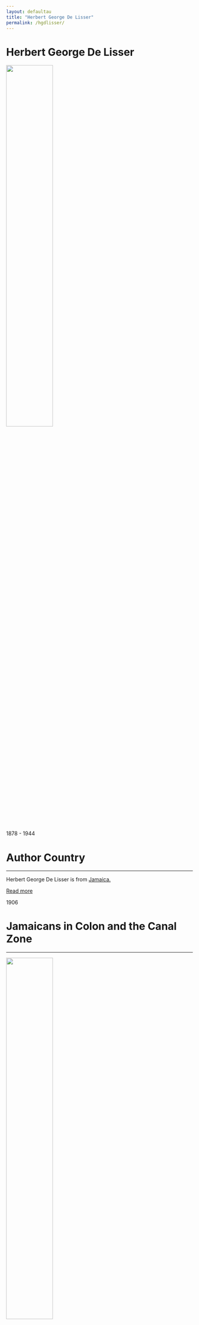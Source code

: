 ```yaml
---
layout: defaultau
title: "Herbert George De Lisser"
permalink: /hgdlisser/
---
```

<!-- partial:index.partial.html -->
<div class="content">
     <h1>Herbert George De Lisser</h1>
    <div class="quote">
        <div><img src="https://cdn1.booknode.com/author_picture/955/herbert-g-de-lisser-954850-250-400.jpg" height="50%" width = "50%" class="logo"></div>
    </div>
    <div class="timeline">
        <div style="padding-bottom:100px;"></div>
        <div class="block">
             <div class="date right"><p class="right"> 1878 - 1944 </p></div>
            <div class="dot"></div>
            <div class="left first">
            <div class="author_country">
                <h1>Author Country</h1><hr>
          <div class="aclocation">  <p>Herbert George De Lisser is from <a href="{{ site.baseurl }}/4">Jamaica.</a></p></div>
              <div class="acreadmore">  <a href="https://en.wikipedia.org/wiki/H._G._de_Lisser" target="_blank">Read more</a></div>
            </div>
            </div>
        <div class="block">
            <div class="date left"><p class="left">1906</p></div>
            <div class="dot"></div>
            <div class="right">
                <h1>Jamaicans in Colon and the Canal Zone</h1><hr>
                <p><img src="" height="50%" width = "50%"></p>
                <p>
                Language: English<br/>
                Publisher: The Gleaner Company Ltd.<br/>
                Pub_location: Kingston, Jamaica<br/>
                Genre: Short Story<br/>
                Length: 27<br/>                   </p>
            </div>
        </div>
       <div class="block">
            <div class="date right"><p class="right">1910</p></div>
            <div class="dot"></div>
            <div class="left">
                <h1>In Jamaica and Cuba</h1><hr>
                <p><img src="https://ufdcimages.uflib.ufl.edu/UF/00/08/09/39/00001/00001thm.jpg" height="50%" width = "50%"></p>
                <p>
                Language: English<br/>
                Publisher: The Gleaner Company Ltd.<br/>
                Pub_location: Kingston, Jamaica<br/>
                Genre: Fiction (Novel)<br/>
                Length: 164<br/>                   </p>
            </div>
        </div>
       <div class="block">
            <div class="date left"><p class="left">1913</p></div>
            <div class="dot"></div>
            <div class="right">
                <h1>Jane's Career: A Story of Jamaica</h1><hr>
                <p><img src="https://pressbooks.library.torontomu.ca/janeastoryofjamaica/wp-content/uploads/sites/297/2021/11/A-Story-of-Jamaica-Cover-350x525.png" height="50%" width = "50%"></p>
                <p>
                Language: English<br/>
                Publisher: The Gleaner Company Ltd.<br/>
                Pub_location: Kingston, Jamaica<br/>
                Genre: Fiction (Novel)<br/>
                Length: 207<br/>                   </p>
            </div>
        </div>
       <div class="block">
            <div class="date right"><p class="right">1913</p></div>
            <div class="dot"></div>
            <div class="left">
                <h1>Twentieth Century Jamaica</h1><hr>
                <p><img src="https://pictures.abebooks.com/inventory/md/md30266142386.jpg" height="50%" width = "50%"></p>
                <p>
                Language: English<br/>
                Publisher: Jamaica Times<br/>
                Pub_location: Kingston, Jamaica<br/>
                Genre: Nonfiction book<br/>
                Length: 208<br/>                   </p>
            </div>
        </div><div class="block">
            <div class="date left"><p class="left">1917</p></div>
            <div class="dot"></div>
            <div class="right">
                <h1>Triumphant Squalitone a Tropical Extravaganza</h1><hr>
                <p><img src="" height="50%" width = "50%"></p>
                <p>
                Language: English<br/>
                Publisher: The Gleaner Company Ltd.<br/>
                Pub_location: Kingston, Jamaica<br/>
                Genre: Short Story<br/>
                Length: 137<br/>                   </p>
            </div>
        </div>
<div class="block">
            <div class="date right"><p class="right">1917</p></div>
            <div class="dot"></div>
            <div class="left">
                <h1>Jamaica and the Great War</h1><hr>
                <p><img src="https://m.media-amazon.com/images/I/31HzbG8zSNL._SX373_BO1,204,203,200_.jpg" height="50%" width = "50%"></p>
                <p>
                Language: English<br/>
                Publisher: The Gleaner Company Ltd.<br/>
                Pub_location: Kingston, Jamaica<br/>
                Genre: Nonfiction Book<br/>
                Length: 135<br/>                   </p>
            </div>
        </div>
<div class="block">
            <div class="date left"><p class="left">1919</p></div>
            <div class="dot"></div>
            <div class="right">
                <h1>Revenge: A Tale of Old Jamaica</h1><hr>
                <p><img src="https://m.media-amazon.com/images/I/51O5LpqcAfS._SX311_BO1,204,203,200_.jpg" height="50%" width = "50%"></p>
                <p>
                Language: English<br/>
                Publisher: The Gleaner Company Ltd.<br/>
                Pub_location: Kingston, Jamaica<br/>
                Genre: Fiction (Novel)<br/>
                Length: 103<br/>                   </p>
            </div>
        </div>
<div class="block">
            <div class="date right"><p class="right">1920</p></div>
            <div class="dot"></div>
            <div class="left">
                <h1>A Last Word</h1><hr>
                <p><img src="" height="50%" width = "50%"></p>
                <p>
                Language: English<br/>
                Publisher: Planters' Punch<br/>
                Pub_location: Kingston, Jamaica<br/>
                Genre: Short Story<br/>
                Length: 1<br/>                   </p>
            </div>
        </div>       
<div class="block">
            <div class="date left"><p class="left">1920</p></div>
            <div class="dot"></div>
            <div class="right">
                <h1>Planters' Punch: A Publication of Humour</h1><hr>
                <p><img src="https://ufdcimages.uflib.ufl.edu/AA/00/00/46/45/00016/front_page_ithm.jpg" height="50%" width = "50%"></p>
                <p>
                Language: English<br/>
                Publisher: Planters' Punch<br/>
                Pub_location: Kingston, Jamaica<br/>
                Genre: Short Story<br/>
                Length: <br/>                   </p>
            </div>
        </div>
<div class="block">
            <div class="date right"><p class="right">1921</p></div>
            <div class="dot"></div>
            <div class="left">
                <h1>The Rivals: a Humorous Story of Intrigue</h1><hr>
                <p><img src="" height="50%" width = "50%"></p>
                <p>
                Language: English<br/>
                Publisher: Planters' Punch<br/>
                Pub_location: Kingston, Jamaica<br/>
                Genre: Short Story<br/>
                Length: <br/>                   </p>
            </div>
        </div>       
<div class="block">
            <div class="date left"><p class="left">1922</p></div>
            <div class="dot"></div>
            <div class="right">
                <h1>The Devil's Mountain</h1><hr>
                <p><img src="https://images-na.ssl-images-amazon.com/images/S/compressed.photo.goodreads.com/books/1680096882i/112973564.jpg" height="50%" width = "50%"></p>
                <p>
                Language: English<br/>
                Publisher: Planters' Punch<br/>
                Pub_location: Kingston, Jamaica<br/>
                Genre: Autobiography/ Memoir<br/>
                Length: 224<br/>                   </p>
            </div>
        </div>
<div class="block">
            <div class="date right"><p class="right">1923</p></div>
            <div class="dot"></div>
            <div class="left">
                <h1>In the Land of Bananas, Coffee and Volcanoes</h1><hr>
                <p><img src="" height="50%" width = "50%"></p>
                <p>
                Language: English<br/>
                Publisher: Planters' Punch<br/>
                Pub_location: Kingston, Jamaica<br/>
                Genre: Short Story<br/>
                Length: <br/>                   </p>
            </div>
        </div>       
<div class="block">
            <div class="date left"><p class="left">1924</p></div>
            <div class="dot"></div>
            <div class="right">
                <h1>The Adventures Abroad of Mr. Jenkins</h1><hr>
                <p><img src="" height="50%" width = "50%"></p>
                <p>
                Language: English<br/>
                Publisher: Planters' Punch<br/>
                Pub_location: Kingston, Jamaica<br/>
                Genre: Short Story<br/>
                Length: <br/>                   </p>
            </div>
        </div>
<div class="block">
            <div class="date right"><p class="right">1924</p></div>
            <div class="dot"></div>
            <div class="left">
                <h1>The Defence of Jamaica: The Crisis of 1946 When Haiti Threatens the World With a New Kind of Tom-Tom Music, and How an Invasion of Jamaica Is Prevented</h1><hr>
                <p><img src="" height="50%" width = "50%"></p>
                <p>
                Language: English<br/>
                Publisher: Planters' Punch<br/>
                Pub_location: Kingston, Jamaica<br/>
                Genre: Short Story<br/>
                Length: <br/>                   </p>
            </div>
        </div>      
<div class="block">
            <div class="date left"><p class="left">1925</p></div>
            <div class="dot"></div>
            <div class="right">
                <h1>The Six Brothers: When Enterprise Waits on Skill, a Story of Some of My Friends</h1><hr>
                <p><img src="" height="50%" width = "50%"></p>
                <p>
                Language: English<br/>
                Publisher: Planters' Punch<br/>
                Pub_location: Kingston, Jamaica<br/>
                Genre: Short Story<br/>
                Length: 3<br/>                   </p>
            </div>
        </div>
<div class="block">
            <div class="date right"><p class="right">1925</p></div>
            <div class="dot"></div>
            <div class="left">
                <h1>The Jamaica Nobility Or,"The Story of Sir Mortimer and Lady Mat"</h1><hr>
                <p><img src="" height="50%" width = "50%"></p>
                <p>
                Language: English<br/>
                Publisher: Planters' Punch<br/>
                Pub_location: Kingston, Jamaica<br/>
                Genre: Short Story<br/>
                Length: <br/>                   </p>
            </div>
        </div>      
 <div class="block">
            <div class="date left"><p class="left">1927</p></div>
            <div class="dot"></div>
            <div class="right">
                <h1>The Development of Vere: What Faith, Capital and Brains Have Done For It</h1><hr>
                <p><img src="" height="50%" width = "50%"></p>
                <p>
                Language: English<br/>
                Publisher: Planters' Punch<br/>
                Pub_location: Kingston, Jamaica<br/>
                Genre: Short Story<br/>
                Length: 4<br/>                   </p>
            </div>
        </div>
       <div class="block">
            <div class="date right"><p class="right">1928</p></div>
            <div class="dot"></div>
            <div class="left">
                <h1>The Sins of the Children</h1><hr>
                <p><img src="" height="50%" width = "50%"></p>
                <p>
                Language: English<br/>
                Publisher: Planters' Punch<br/>
                Pub_location: Kingston, Jamaica<br/>
                Genre: Short Story<br/>
                Length: <br/>                   </p>
            </div>
        </div>
<div class="block">
            <div class="date left"><p class="left">1929</p></div>
            <div class="dot"></div>
            <div class="right">
                <h1>The Dancing Girl of Old - and of Today</h1><hr>
                <p><img src="" height="50%" width = "50%"></p>
                <p>
                Language: English<br/>
                Publisher: Planters' Punch<br/>
                Pub_location: Kingston, Jamaica<br/>
                Genre: Short Story<br/>
                Length: 3<br/>                   </p>
            </div>
        </div>
<div class="block">
            <div class="date right"><p class="right">1929</p></div>
            <div class="dot"></div>
            <div class="left">
                <h1>The Jamaica Bandits</h1><hr>
                <p><img src="" height="50%" width = "50%"></p>
                <p>
                Language: English<br/>
                Publisher: Planters' Punch<br/>
                Pub_location: Kingston, Jamaica<br/>
                Genre: Short Story<br/>
                Length: <br/>                   </p>
            </div>
        </div>       
<div class="block">
            <div class="date left"><p class="left">1929</p></div>
            <div class="dot"></div>
            <div class="right">
                <h1>Here Are Ladies Delightful</h1><hr>
                <p><img src="" height="50%" width = "50%"></p>
                <p>
                Language: English<br/>
                Publisher: Planters' Punch<br/>
                Pub_location: Kingston, Jamaica<br/>
                Genre: Short Story<br/>
                Length: 3<br/>                   </p>
            </div>
        </div>
<div class="block">
            <div class="date right"><p class="right">1929</p></div>
            <div class="dot"></div>
            <div class="left">
                <h1>When Parsons Were Pepper - A Sketch of Olden Days: How They Lived and Had Their Unholy Being</h1><hr>
                <p><img src="" height="50%" width = "50%"></p>
                <p>
                Language: English<br/>
                Publisher: Planters' Punch<br/>
                Pub_location: Kingston, Jamaica<br/>
                Genre: Short Story<br/>
                Length: 2<br/>                   </p>
            </div>
        </div>   
<div class="block">
            <div class="date left"><p class="left">1931</p></div>
            <div class="dot"></div>
            <div class="right">
                <h1>Montego Bay at Breakfast Lunch and Work: A Northside City's Progress</h1><hr>
                <p><img src="" height="50%" width = "50%"></p>
                <p>
                Language: English<br/>
                Publisher: Planters' Punch<br/>
                Pub_location: Kingston, Jamaica<br/>
                Genre: Short Story<br/>
                Length: 3<br/>                   </p>
            </div>
        </div>
<div class="block">
            <div class="date right"><p class="right">1931</p></div>
            <div class="dot"></div>
            <div class="left">
                <h1>The Prince As Dancer</h1><hr>
                <p><img src="" height="50%" width = "50%"></p>
                <p>
                Language: English<br/>
                Publisher: Planters' Punch<br/>
                Pub_location: Kingston, Jamaica<br/>
                Genre: Fiction (Novel)<br/>
                Length: <br/>                   </p>
            </div>
        </div>      
 <div class="block">
            <div class="date left"><p class="left">1932</p></div>
            <div class="dot"></div>
            <div class="right">
                <h1>Rose and Her Electrified Marriage: Notes on Domesticated Electricity</h1><hr>
                <p><img src="" height="50%" width = "50%"></p>
                <p>
                Language: English<br/>
                Publisher: Planters' Punch<br/>
                Pub_location: Kingston, Jamaica<br/>
                Genre: Short Story<br/>
                Length: 4<br/>                   </p>
            </div>
        </div>
<div class="block">
            <div class="date right"><p class="right">1932</p></div>
            <div class="dot"></div>
            <div class="left">
                <h1>The Crocodile: A Striking Jamaica Story of the Supernatural</h1><hr>
                <p><img src="" height="50%" width = "50%"></p>
                <p>
                Language: English<br/>
                Publisher: Planters' Punch<br/>
                Pub_location: Kingston, Jamaica<br/>
                Genre: Short Story<br/>
                Length: <br/>                   </p>
            </div>
        </div>       
<div class="block">
            <div class="date left"><p class="left">1933</p></div>
            <div class="dot"></div>
            <div class="right">
                <h1>Behind the Scenes at the J.P.S.: Revelations, Personal, Social and Gastronomic</h1><hr>
                <p><img src="" height="50%" width = "50%"></p>
                <p>
                Language: English<br/>
                Publisher: Planters' Punch<br/>
                Pub_location: Kingston, Jamaica<br/>
                Genre: Short Story<br/>
                Length: 4<br/>                   </p>
            </div>
        </div>
<div class="block">
            <div class="date right"><p class="right">1933</p></div>
            <div class="dot"></div>
            <div class="left">
                <h1>Our Money Masters: Whose Power Over Our Pockets Pursues Us Even to the Grave</h1><hr>
                <p><img src="" height="50%" width = "50%"></p>
                <p>
                Language: English<br/>
                Publisher: Planters' Punch<br/>
                Pub_location: Kingston, Jamaica<br/>
                Genre: Short Story<br/>
                Length: 1<br/>                   </p>
            </div>
        </div>
       <div class="block">
            <div class="date left"><p class="left">BOOK DATE</p></div>
            <div class="dot"></div>
            <div class="right">
                <h1>Poltergeist</h1><hr>
                <p><img src="" height="50%" width = "50%"></p>
                <p>
                Language: English<br/>
                Publisher: Planters' Punch<br/>
                Pub_location: Kingston, Jamaica<br/>
                Genre: Fiction (Novel)<br/>
                Length: <br/>                   </p>
            </div>
        </div>
       <div class="block">
            <div class="date right"><p class="right">1934</p></div>
            <div class="dot"></div>
            <div class="left">
                <h1>Let There Be Light: Electricity's Democratising and Other Aspects</h1><hr>
                <p><img src="" height="50%" width = "50%"></p>
                <p>
                Language: English<br/>
                Publisher: Planters' Punch<br/>
                Pub_location: Kingston, Jamaica<br/>
                Genre: Short Story<br/>
                Length: 3<br/>                   </p>
            </div>
        </div><div class="block">
            <div class="date left"><p class="left">1934</p></div>
            <div class="dot"></div>
            <div class="right">
                <h1>Primitive Practices and Modern Methods: A Striking Contrast - The Old Way and the New in Sugar Manufacture</h1><hr>
                <p><img src="" height="50%" width = "50%"></p>
                <p>
                Language: English<br/>
                Publisher: Planters' Punch<br/>
                Pub_location: Kingston, Jamaica<br/>
                Genre: Short Story<br/>
                Length: 5<br/>                   </p>
            </div>
        </div>
<div class="block">
            <div class="date right"><p class="right">1934</p></div>
            <div class="dot"></div>
            <div class="left">
                <h1>The Soul of Mr. Kieffer</h1><hr>
                <p><img src="" height="50%" width = "50%"></p>
                <p>
                Language: English<br/>
                Publisher: Planters' Punch<br/>
                Pub_location: Kingston, Jamaica<br/>
                Genre: Short Story<br/>
                Length: <br/>                   </p>
            </div>
        </div>
<div class="block">
            <div class="date left"><p class="left">1934</p></div>
            <div class="dot"></div>
            <div class="right">
                <h1>From Public Privacy to Private Publicity</h1><hr>
                <p><img src="" height="50%" width = "50%"></p>
                <p>
                Language: English<br/>
                Publisher: Planters' Punch<br/>
                Pub_location: Kingston, Jamaica<br/>
                Genre: Short Story<br/>
                Length: <br/>                   </p>
            </div>
        </div>
<div class="block">
            <div class="date right"><p class="right">1934</p></div>
            <div class="dot"></div>
            <div class="left">
                <h1>Statistical Sir Arthur</h1><hr>
                <p><img src="" height="50%" width = "50%"></p>
                <p>
                Language: English<br/>
                Publisher: Planters' Punch<br/>
                Pub_location: Kingston, Jamaica<br/>
                Genre: Nonfiction Book<br/>
                Length: <br/>                   </p>
            </div>
        </div>       
<div class="block">
            <div class="date left"><p class="left">1935</p></div>
            <div class="dot"></div>
            <div class="right">
                <h1>An Agile Banana Dancer</h1><hr>
                <p><img src="" height="50%" width = "50%"></p>
                <p>
                Language: English<br/>
                Publisher: Planters' Punch<br/>
                Pub_location: Kingston, Jamaica<br/>
                Genre: Short Story<br/>
                Length: <br/>                   </p>
            </div>
        </div>
<div class="block">
            <div class="date right"><p class="right">1935</p></div>
            <div class="dot"></div>
            <div class="left">
                <h1>Lewis and the Little Ones</h1><hr>
                <p><img src="" height="50%" width = "50%"></p>
                <p>
                Language: English<br/>
                Publisher: Planters' Punch<br/>
                Pub_location: Kingston, Jamaica<br/>
                Genre: Nonfiction Book<br/>
                Length: <br/>                   </p>
            </div>
        </div>       
<div class="block">
            <div class="date left"><p class="left">1935</p></div>
            <div class="dot"></div>
            <div class="right">
                <h1>Under The Sun- A Story of Jamaica- Being a Lively and Humorous Portrayal of Some of Its Social Ways</h1><hr>
                <p><img src="" height="50%" width = "50%"></p>
                <p>
                Language: English<br/>
                Publisher: Planters' Punch<br/>
                Pub_location: Kingston, Jamaica<br/>
                Genre: Short Story<br/>
                Length: <br/>                   </p>
            </div>
        </div>
<div class="block">
            <div class="date right"><p class="right">1936</p></div>
            <div class="dot"></div>
            <div class="left">
                <h1>Anacanoa: A Story of Aboriginal Jamaica, the Conquering Spaniard and the Indian Maid</h1><hr>
                <p><img src="" height="50%" width = "50%"></p>
                <p>
                Language: English<br/>
                Publisher: Planters' Punch<br/>
                Pub_location: Kingston, Jamaica<br/>
                Genre: Short Story<br/>
                Length: <br/>                   </p>
            </div>
        </div>       
<div class="block">
            <div class="date left"><p class="left">1936</p></div>
            <div class="dot"></div>
            <div class="right">
                <h1>Canada and the West Indies</h1><hr>
                <p><img src="" height="50%" width = "50%"></p>
                <p>
                Language: English<br/>
                Publisher: Planters' Punch<br/>
                Pub_location: Kingston, Jamaica<br/>
                Genre: Short Story<br/>
                Length: 1<br/>                   </p>
            </div>
        </div>
<div class="block">
            <div class="date right"><p class="right">1936</p></div>
            <div class="dot"></div>
            <div class="left">
                <h1>Zombies: A Jamaica Story of Black Art Practised By an Educated Man ; Weird, Mysterious, Creepy</h1><hr>
                <p><img src="" height="50%" width = "50%"></p>
                <p>
                Language: English<br/>
                Publisher: Planters' Punch<br/>
                Pub_location: Kingston, Jamaica<br/>
                Genre: Short Story<br/>
                Length: <br/>                   </p>
            </div>
        </div>      
<div class="block">
            <div class="date left"><p class="left">1937</p></div>
            <div class="dot"></div>
            <div class="right">
                <h1>Wings Over the World: Major Nathan, a Flying Man, Advocates More Flying and Still More Flying</h1><hr>
                <p><img src="" height="50%" width = "50%"></p>
                <p>
                Language: English<br/>
                Publisher: Planters' Punch<br/>
                Pub_location: Kingston, Jamaica<br/>
                Genre: Short Story<br/>
                Length: 1<br/>                   </p>
            </div>
        </div>
<div class="block">
            <div class="date right"><p class="right">1937</p></div>
            <div class="dot"></div>
            <div class="left">
                <h1>Unpiratically Speaking: Eustace Myers, Alias "G", Characteristically Steady, Suave and Sober</h1><hr>
                <p><img src="" height="50%" width = "50%"></p>
                <p>
                Language: English<br/>
                Publisher: Planters' Punch<br/>
                Pub_location: Kingston, Jamaica<br/>
                Genre: Short Story<br/>
                Length: 1<br/>                   </p>
            </div>
        </div>      
 <div class="block">
            <div class="date left"><p class="left">1937</p></div>
            <div class="dot"></div>
            <div class="right">
                <h1>Under The Sun: A Jamaica Comedy</h1><hr>
                <p><img src="" height="50%" width = "50%"></p>
                <p>
                Language: English<br/>
                Publisher: Ernest Benn<br/>
                Pub_location: London, England<br/>
                Genre: Fiction (Novel)<br/>
                Length: 269<br/>                   </p>
            </div>
        </div>
       <div class="block">
            <div class="date right"><p class="right">1938</p></div>
            <div class="dot"></div>
            <div class="left">
                <h1>The White Maroon: Spanish and English and Maroon in Jamaica in the First Days of the English Occupation -- a Thrilling Romance</h1><hr>
                <p><img src="" height="50%" width = "50%"></p>
                <p>
                Language: English<br/>
                Publisher: Planters' Punch<br/>
                Pub_location: Kingston, Jamaica<br/>
                Genre: Short Story<br/>
                Length: <br/>                   </p>
            </div>
        </div>
<div class="block">
            <div class="date left"><p class="left">1938</p></div>
            <div class="dot"></div>
            <div class="right">
                <h1>The Riots, the Hand of the Lord</h1><hr>
                <p><img src="" height="50%" width = "50%"></p>
                <p>
                Language: English<br/>
                Publisher: Planters' Punch<br/>
                Pub_location: Kingston, Jamaica<br/>
                Genre: Short Story<br/>
                Length: <br/>                   </p>
            </div>
        </div>
<div class="block">
            <div class="date right"><p class="right">1939</p></div>
            <div class="dot"></div>
            <div class="left">
                <h1>Haunted: A Thrilling Tale of Mystery and Romance</h1><hr>
                <p><img src="" height="50%" width = "50%"></p>
                <p>
                Language: English<br/>
                Publisher: Planters' Punch<br/>
                Pub_location: Kingston, Jamaica<br/>
                Genre: Short Story<br/>
                Length: <br/>                   </p>
            </div>
        </div>       
<div class="block">
            <div class="date left"><p class="left">1940</p></div>
            <div class="dot"></div>
            <div class="right">
                <h1>Jane's Career</h1><hr>
                <p><img src="https://pressbooks.library.torontomu.ca/janeastoryofjamaica/wp-content/uploads/sites/297/2021/11/A-Story-of-Jamaica-Cover-350x525.png" height="50%" width = "50%"></p>
                <p>
                Language: English<br/>
                Publisher: Planters' Punch<br/>
                Pub_location: Kingston, Jamaica<br/>
                Genre: Fiction (Novel)<br/>
                Length: <br/>                   </p>
            </div>
        </div>
<div class="block">
            <div class="date right"><p class="right">1941</p></div>
            <div class="dot"></div>
            <div class="left">
                <h1>Myrtle and Money</h1><hr>
                <p><img src="" height="50%" width = "50%"></p>
                <p>
                Language: English<br/>
                Publisher: Planters' Punch<br/>
                Pub_location: Kingston, Jamaica<br/>
                Genre: Fiction (Novel)<br/>
                Length: <br/>                   </p>
            </div>
        </div>   
<div class="block">
            <div class="date left"><p class="left">BOOK DATE</p></div>
            <div class="dot"></div>
            <div class="right">
                <h1>Psyche: A Tale of Black and White</h1><hr>
                <p><img src="https://i.ebayimg.com/images/g/3mYAAOSwlsVef6a4/s-l1600.jpg" height="50%" width = "50%"></p>
                <p>
                Language: English<br/>
                Publisher: Planters' Punch<br/>
                Pub_location: Kingston, Jamaica<br/>
                Genre: Fiction (Novel)<br/>
                Length: 224<br/>                   </p>
            </div>
        </div>
<div class="block">
            <div class="date right"><p class="right">1942</p></div>
            <div class="dot"></div>
            <div class="left">
                <h1>War Talk in Jamaica</h1><hr>
                <p><img src="" height="50%" width = "50%"></p>
                <p>
                Language: English<br/>
                Publisher: Planters' Punch<br/>
                Pub_location: Kingston, Jamaica<br/>
                Genre: Short Story<br/>
                Length: 1<br/>                   </p>
            </div>
        </div>      
 <div class="block">
            <div class="date left"><p class="left">1943</p></div>
            <div class="dot"></div>
            <div class="right">
                <h1>Jottings at Random</h1><hr>
                <p><img src="" height="50%" width = "50%"></p>
                <p>
                Language: English<br/>
                Publisher: Planters' Punch<br/>
                Pub_location: Kingston, Jamaica<br/>
                Genre: Short Story<br/>
                Length: 2<br/>                   </p>
            </div>
        </div>
<div class="block">
            <div class="date right"><p class="right">1943</p></div>
            <div class="dot"></div>
            <div class="left">
                <h1>The English Official in the Tropics</h1><hr>
                <p><img src="" height="50%" width = "50%"></p>
                <p>
                Language: English<br/>
                Publisher: Planters' Punch<br/>
                Pub_location: Kingston, Jamaica<br/>
                Genre: Short Story<br/>
                Length: 1<br/>                   </p>
            </div>
        </div>       
<div class="block">
            <div class="date left"><p class="left">1943</p></div>
            <div class="dot"></div>
            <div class="right">
                <h1>The Return: The Girl Who Came Back to Her Native Land - and to Disillusionment and Tragedy</h1><hr>
                <p><img src="" height="50%" width = "50%"></p>
                <p>
                Language: English<br/>
                Publisher: Planters' Punch<br/>
                Pub_location: Kingston, Jamaica<br/>
                Genre: Short Story<br/>
                Length: <br/>                   </p>
            </div>
        </div>
<div class="block">
            <div class="date right"><p class="right">1943</p></div>
            <div class="dot"></div>
            <div class="left">
                <h1>Jamaica's Grand Old Man and His Spiritual Forefather</h1><hr>
                <p><img src="" height="50%" width = "50%"></p>
                <p>
                Language: English<br/>
                Publisher: Planters' Punch<br/>
                Pub_location: Kingston, Jamaica<br/>
                Genre: Short Story<br/>
                Length: 2<br/>                   </p>
            </div>
        </div>       
<div class="block">
            <div class="date left"><p class="left">1944</p></div>
            <div class="dot"></div>
            <div class="right">
                <h1>The Hundred Years: An Interesting Account of the Founding of the Jamaica Mutual Life Assurance Society in the Year 1844</h1><hr>
                <p><img src="" height="50%" width = "50%"></p>
                <p>
                Language: English<br/>
                Publisher: Planters' Punch<br/>
                Pub_location: Kingston, Jamaica<br/>
                Genre: Short Story<br/>
                Length: 4<br/>                   </p>
            </div>
        </div>
<div class="block">
            <div class="date right"><p class="right">1944</p></div>
            <div class="dot"></div>
            <div class="left">
                <h1>Random Jottings: Selections From the Famous Series by H.G.D</h1><hr>
                <p><img src="" height="50%" width = "50%"></p>
                <p>
                Language: English<br/>
                Publisher: Planters' Punch<br/>
                Pub_location: Kingston, Jamaica<br/>
                Genre: Short Story<br/>
                Length: 3<br/>                   </p>
            </div>
        </div><div class="block">
            <div class="date left"><p class="left">BOOK DATE</p></div>
            <div class="dot"></div>
            <div class="right">
                <h1>Triumphant Squalitone: A Tropical Extravaganza</h1><hr>
                <p><img src="" height="50%" width = "50%"></p>
                <p>
                Language: English<br/>
                Publisher: The Gleaner Company Ltd.<br/>
                Pub_location: Kingston, Jamaica<br/>
                Genre: Short Story<br/>
                Length: <br/>                   </p>
            </div>
        </div>
<div class="block">
            <div class="date right"><p class="right">1956</p></div>
            <div class="dot"></div>
            <div class="left">
                <h1>The Cup and the Lip</h1><hr>
                <p><img src="https://collections.carli.illinois.edu/digital/api/singleitem/image/uic_car/291/default.jpg" height="50%" width = "50%"></p>
                <p>
                Language: English<br/>
                Publisher: Ernest Benn<br/>
                Pub_location: London, England<br/>
                Genre: Fiction (Novel)<br/>
                Length: 256<br/>                   </p>
            </div>
        </div>       
<div class="block">
            <div class="date left"><p class="left">1958</p></div>
            <div class="dot"></div>
            <div class="right">
                <h1>The Arawak Girl</h1><hr>
                <p><img src="https://cdn.shopify.com/s/files/1/0430/3313/3212/products/P5242833_1024x1024@2x.jpg?v=1653405654" height="50%" width = "50%"></p>
                <p>
                Language: English<br/>
                Publisher: The Pioneer Press.<br/>
                Pub_location: Kingston Jamaica<br/>
                Genre: Fiction (Novel)<br/>
                Length: 92<br/>                   </p>
            </div>
        </div>
<div class="block">
            <div class="date right"><p class="right">1968</p></div>
            <div class="dot"></div>
            <div class="left">
                <h1>The White Witch of Rosehall</h1><hr>
                <p><img src="https://m.media-amazon.com/images/I/51pIztxaB+L._SY344_BO1,204,203,200_.jpg" height="50%" width = "50%"></p>
                <p>
                Language: English<br/>
                Publisher: Ernest Benn<br/>
                Pub_location: London, England<br/>
                Genre: Fiction (Novel)<br/>
                Length: 255<br/>                   </p>
            </div>
        </div>       
<div class="block">
            <div class="date left"><p class="left">1980</p></div>
            <div class="dot"></div>
            <div class="right">
                <h1>Psyche</h1><hr>
                <p><img src="https://m.media-amazon.com/images/I/51IpfCHus5L._SY291_BO1,204,203,200_QL40_FMwebp_.jpg" height="50%" width = "50%"></p>
                <p>
                Language: English<br/>
                Publisher: Macmillan Publishers<br/>
                Pub_location: London, England<br/>
                Genre: Fiction (Novel)<br/>
                Length: 224<br/>                   </p>
            </div>
        </div>
<div class="block">
            <div class="date right"><p class="right">1980</p></div>
            <div class="dot"></div>
            <div class="left">
                <h1>Morgan's Daughter</h1><hr>
                <p><img src="https://m.media-amazon.com/images/I/51ax2NptggL._SX304_BO1,204,203,200_.jpg" height="50%" width = "50%"></p>
                <p>
                Language: English<br/>
                Publisher: Macmillan Publishers<br/>
                Pub_location: Kingston Jamaica<br/>
                Genre: Fiction (Novel)<br/>
                Length: 255<br/>                   </p>
            </div>
        </div>      
 <div class="block">
            <div class="date left"><p class="left">2002</p></div>
            <div class="dot"></div>
            <div class="right">
                <h1>Rōzukan no Shiroi Majo</h1><hr>
                <p><img src="https://encrypted-tbn0.gstatic.com/images?q=tbn:ANd9GcRxcQdAlS0zZoysmhyQWtV-SVwwIhUWsevJJcjFe3Lf&s" height="50%" width = "50%"></p>
                <p>
                Language: Japanese<br/>
                  Publisher: Satō Atsuko<br/>
                Pub_location: Tokyo, Japan<br/>
                Genre: Fiction (Novel)<br/>
                Length: 420<br/>                   </p>
            </div>
        </div>
<div class="block">
            <div class="date right"><p class="right">2018</p></div>
            <div class="dot"></div>
            <div class="left">
                <h1>La Sorcière Blanche de Rosehall</h1><hr>
                <p><img src="https://m.media-amazon.com/images/I/41DjCPd+lXL._SX321_BO1,204,203,200_.jpg" height="50%" width = "50%"></p>
                <p>
                Language: French<br/>
                Publisher: L'Harmattan<br/>
                Pub_location: Paris, France<br/>
                Genre: Fiction (Novel)<br/>
                Length: 260<br/>                   </p>
            </div>
        </div>      
<div class="block">
            <div class="date left"><p class="left">2021</p></div>
            <div class="dot"></div>
            <div class="right">
                <h1>Susan Proudleigh</h1><hr>
                <p><img src="https://m.media-amazon.com/images/I/61rVCtjGDdS._SX311_BO1,204,203,200_.jpg" height="50%" width = "50%"></p>
                <p>
                Language: English<br/>
                Publisher: Mint Editions<br/>
                Pub_location: Portland, United States<br/>
                Genre: Fiction (Novel)<br/>
                Length: <br/>                   </p>
            </div>
        </div>
<!-- partial -->
<script src='https://cdnjs.cloudflare.com/ajax/libs/jquery/3.1.1/jquery.min.js'></script><script  src="{{ site.baseurl }}/assets/js/authorscript.js"></script>
